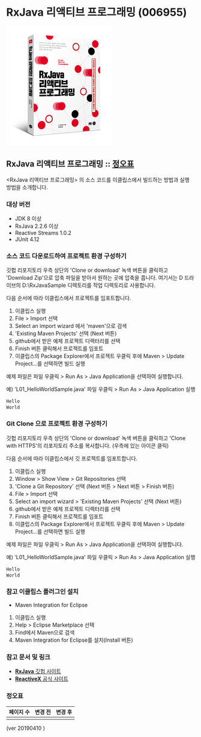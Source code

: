 # **RxJava 리액티브 프로그래밍 (006955)** 

![RxJava 리액티브 프로그래밍 Cover](./document/images/cover_solid.png)

## RxJava 리액티브 프로그래밍 :: [정오표](#정오표)

<RxJava 리액티브 프로그래밍> 의 소스 코드를 이클립스에서 빌드하는 방법과 실행 방법을 소개합니다.

###  대상 버전

- JDK 8 이상
- RxJava 2.2.6 이상
- Reactive Streams 1.0.2
- JUnit 4.12


### 소스 코드 다운로드하여 프로젝트 환경 구성하기 

깃헙 리포지토리 우측 상단의 'Clone or download' 녹색 버튼을 클릭하고 'Download Zip'으로 압축 파일을 받아서 원하는 곳에 압축을 풉니다.
여기서는 D 드라이브의 D:\RxJavaSample 디렉토리를 작업 디렉토리로 사용합니다. 

다음 순서에 따라 이클립스에서 프로젝트를 임포트합니다.

1. 이클립스 실행
2. File > Import 선택
3. Select an import wizard 에서 'maven'으로 검색
4. 'Existing Maven Projects' 선택 (Next 버튼)
5. github에서 받은 예제 프로젝트 디렉터리를 선택
6. Finish 버튼 클릭해서 프로젝트를 임포트
7. 이클립스의 Package Explorer에서 프로젝트 우클릭 후에 
   Maven > Update Project...를 선택하면 빌드 실행

예제 파일은 파일 우클릭 > Run As > Java Application을 선택하여 실행합니다. 

예) 'L01_HelloWorldSample.java' 파일 우클릭 > Run As > Java Application 실행

```
Hello
World
``` 

### Git Clone 으로 프로젝트 환경 구성하기  

깃헙 리포지토리 우측 상단의 'Clone or download' 녹색 버튼을 클릭하고 'Clone with HTTPS'의 리포지토리 주소를 복사합니다. (우측에 있는 아이콘 클릭)

다음 순서에 따라 이클립스에서 깃 프로젝트를 임포트합니다.

1. 이클립스 실행
2. Window > Show View > Git Repositories 선택
3. 'Clone a Git Repository' 선택 (Next 버튼 > Next 버튼 > Finish 버튼)
4. File > Import 선택
5. Select an import wizard > 'Existing Maven Projects' 선택 (Next 버튼)
6. github에서 받은 예제 프로젝트 디렉터리를 선택
7. Finish 버튼 클릭해서 프로젝트를 임포트
8. 이클립스의 Package Explorer에서 프로젝트 우클릭 후에 
   Maven > Update Project...를 선택하면 빌드 실행

예제 파일은 파일 우클릭 > Run As > Java Application을 선택하여 실행합니다. 

예) 'L01_HelloWorldSample.java' 파일 우클릭 > Run As > Java Application 실행

```
Hello
World
``` 

### 참고 이클립스 플러그인 설치 
- Maven Integration for Eclipse
1. 이클립스 실행
2. Help > Eclipse Marketplace 선택
3. Find에서 Maven으로 검색
4. Maven Integration for Eclipse를 설치(Install 버튼)
 
### 참고 문서 및 링크
 - [**RxJava** 깃헙 사이트](https://github.com/ReactiveX/RxJava/)
 - [**ReactiveX** 공식 사이트](http://reactivex.io/)

### 정오표

| 페이지 수 | 변경 전 | 변경 후 |
|:-------|-------:|:------:|
|        |        |        |

(ver 20190410 )
<br>
<br>
<br>
